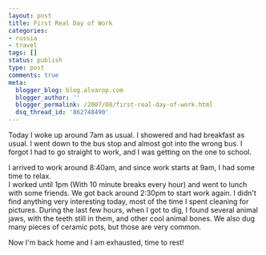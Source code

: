 ```yaml
---
layout: post
title: First Real Day of Work
categories:
- russia
- travel
tags: []
status: publish
type: post
comments: true
meta:
  blogger_blog: blog.alvarop.com
  blogger_author: ''
  blogger_permalink: /2007/08/first-real-day-of-work.html
  dsq_thread_id: '862748490'
---
```

Today I woke up around 7am as usual. I showered and had breakfast as usual. I went down to the bus stop and almost got into the wrong bus. I forgot I had to go straight to work, and I was getting on the one to school.

I arrived to work around 8:40am, and since work starts at 9am, I had some time to relax.<br />I worked  until 1pm (With 10 minute breaks every hour) and went to lunch with some friends. We got back around 2:30pm to start work again. I didn't find anything very interesting today, most of the time I spent cleaning for pictures. During the last few hours, when I got to dig, I found several animal jaws, with the teeth still in them, and other cool animal bones. We also dug many pieces of ceramic pots, but those are very common.

Now I'm back home and I am exhausted, time to rest!

